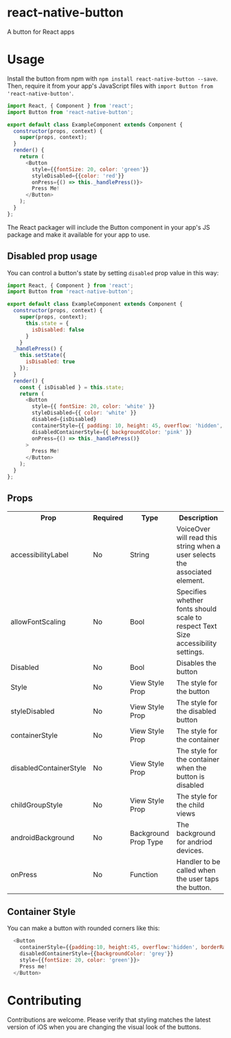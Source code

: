 # react-native-button
A button for React apps

# Usage

Install the button from npm with `npm install react-native-button --save`. Then, require it from your app's JavaScript files with `import Button from 'react-native-button'`.

```js
import React, { Component } from 'react';
import Button from 'react-native-button';

export default class ExampleComponent extends Component {
  constructor(props, context) {
    super(props, context);
  }
  render() {
    return (
      <Button
        style={{fontSize: 20, color: 'green'}}
        styleDisabled={{color: 'red'}}
        onPress={() => this._handlePress()}>
        Press Me!
      </Button>
    );
  }
};

```

The React packager will include the Button component in your app's JS package and make it available for your app to use.

## Disabled prop usage

You can control a button's state by setting `disabled` prop value in this way:

```js
import React, { Component } from 'react';
import Button from 'react-native-button';

export default class ExampleComponent extends Component {
  constructor(props, context) {
    super(props, context);
      this.state = {
        isDisabled: false
      }
    }
  _handlePress() {
    this.setState({
      isDisabled: true
    });
  }
  render() {
    const { isDisabled } = this.state;
    return (
      <Button
        style={{ fontSize: 20, color: 'white' }}
        styleDisabled={{ color: 'white' }}
        disabled={isDisabled}
        containerStyle={{ padding: 10, height: 45, overflow: 'hidden', borderRadius: 4, backgroundColor: 'aqua' }}
        disabledContainerStyle={{ backgroundColor: 'pink' }}
        onPress={() => this._handlePress()}
      >
        Press Me!
      </Button>
    );
  }
};

```

## Props

<table>
  <tr>
    <th>Prop</th>
    <th>Required</th>
    <th>Type</th>
    <th>Description</th>
  </tr>
  <tr>
    <td>accessibilityLabel</td>
    <td>No</td>
    <td>String</td>
    <td>VoiceOver will read this string when a user selects the associated element.</td>
  </tr>
  <tr>
    <td>allowFontScaling</td>
    <td>No</td>
    <td>Bool</td>
    <td>Specifies whether fonts should scale to respect Text Size accessibility settings. </td>
  </tr>
  
  <tr>
    <td>Disabled</td>
    <td>No</td>
    <td>Bool</td>
    <td>Disables the button</td>
  </tr>
  <tr>
    <td>Style</td>
    <td>No</td>
    <td>View Style Prop</td>
    <td>The style for the button</td>
  </tr>
  <tr>
    <td>styleDisabled</td>
    <td>No</td>
    <td>View Style Prop</td>
    <td>The style for the disabled button</td>
  </tr>
  <tr>
    <td>containerStyle</td>
    <td>No</td>
    <td>View Style Prop</td>
    <td>The style for the container</td>
  </tr>
  <tr>
    <td>disabledContainerStyle</td>
    <td>No</td>
    <td>View Style Prop</td>
    <td>The style for the container when the button is disabled</td>
  </tr>
  <tr>
    <td>childGroupStyle</td>
    <td>No</td>
    <td>View Style Prop</td>
    <td>The style for the child views</td>
  </tr>
  <tr>
    <td>androidBackground</td>
    <td>No</td>
    <td>Background Prop Type</td>
    <td>The background for andriod devices.</td>
  </tr>
  <tr>
    <td>onPress</td>
    <td>No</td>
    <td>Function</td>
    <td>Handler to be called when the user taps the button. </td>
  </tr>
</table>

## Container Style

You can make a button with rounded corners like this:

```js
  <Button
    containerStyle={{padding:10, height:45, overflow:'hidden', borderRadius:4, backgroundColor: 'white'}}
    disabledContainerStyle={{backgroundColor: 'grey'}}
    style={{fontSize: 20, color: 'green'}}>
    Press me!
  </Button>
```

# Contributing

Contributions are welcome. Please verify that styling matches the latest version of iOS when you are changing the visual look of the buttons.
